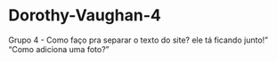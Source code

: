# Dorothy-Vaughan-4
Grupo 4 - Como faço pra separar o texto do site? ele tá ficando junto!” “Como adiciona uma foto?”
